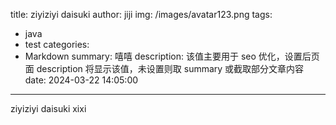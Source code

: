 title: ziyiziyi daisuki
author: jiji
img: /images/avatar123.png
tags:
  - java
  - test
categories:
  - Markdown
summary: 嘻嘻
description: 该值主要用于 seo 优化，设置后页面 description 将显示该值，未设置则取 summary 或截取部分文章内容
date: 2024-03-22 14:05:00
---
ziyiziyi daisuki xixi